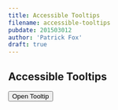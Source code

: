 ```yaml
---
title: Accessible Tooltips
filename: accessible-tooltips
pubdate: 201503012
author: 'Patrick Fox'
draft: true
---
```


<h2 data-page-title="Accessible Tooltips">Accessible Tooltips</h2>


<button data-opens-tooltip="test_tooltip" type="button" aria-labelledby="test_tooltip" role="tooltip">Open Tooltip</button>


